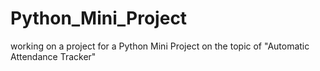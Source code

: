 # Python_Mini_Project
working on a project for a Python Mini Project on the topic of "Automatic Attendance Tracker"
